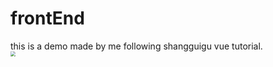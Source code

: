# frontEnd
this is a demo made by me following shangguigu vue tutorial.</br>
<img src="https://upload-images.jianshu.io/upload_images/4731247-2a2a21ca0bd438a4.gif" style="zoom:50%;" />
